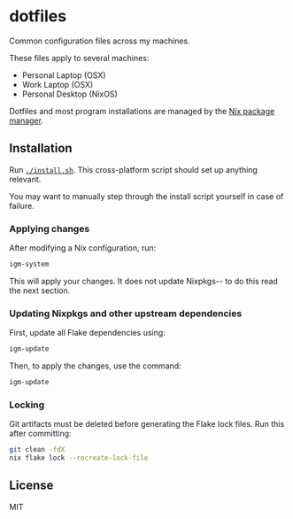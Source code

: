 # dotfiles

Common configuration files across my machines.

These files apply to several machines:

- Personal Laptop (OSX)
- Work Laptop (OSX)
- Personal Desktop (NixOS)

Dotfiles and most program installations are managed by the [Nix package manager](https://nixos.org/nix/).

## Installation

Run [`./install.sh`](./install.sh). This cross-platform script should set up anything relevant.

You may want to manually step through the install script yourself in case of failure.

### Applying changes

After modifying a Nix configuration, run:

```bash
igm-system
```

This will apply your changes. It does not update Nixpkgs-- to do this read the next section.

### Updating Nixpkgs and other upstream dependencies

First, update all Flake dependencies using:

```bash
igm-update
```

Then, to apply the changes, use the command:

```bash
igm-update
```

### Locking

Git artifacts must be deleted before generating the Flake lock files. Run this after committing:

```bash
git clean -fdX
nix flake lock --recreate-lock-file
```

## License

MIT
